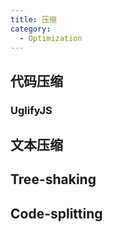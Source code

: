 ```yaml
---
title: 压缩
category:
  - Optimization
---
```


## 代码压缩

### UglifyJS

## 文本压缩

## Tree-shaking

## Code-splitting

